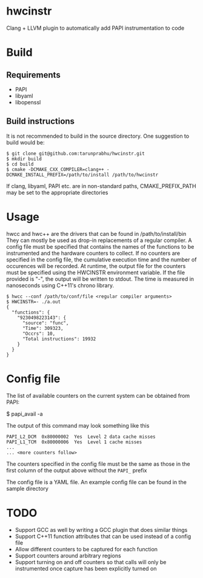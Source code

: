 # hwcinstr
Clang + LLVM plugin to automatically add PAPI instrumentation to code

# Build

## Requirements

- PAPI
- libyaml
- libopenssl

## Build instructions
It is not recommended to build in the source directory. One suggestion to build
would be:

```
$ git clone git@github.com:tarunprabhu/hwcinstr.git
$ mkdir build
$ cd build
$ cmake -DCMAKE_CXX_COMPILER=clang++ -DCMAKE_INSTALL_PREFIX=/path/to/install /path/to/hwcinstr
```

If clang, libyaml, PAPI etc. are in non-standard paths, CMAKE_PREFIX_PATH may
be set to the appropriate directories

# Usage

hwcc and hwc++ are the drivers that can be found in /path/to/install/bin
They can mostly be used as drop-in replacements of a regular compiler. 
A config file must be specified that contains the names of the functions 
to be instrumented and the hardware counters to collect. If no counters are specified 
in the config file, the cumulative execution time and the number of occurences
will be recorded. At runtime, the output file for the counters must be 
specified using the HWCINSTR environment variable. If the file provided is "-",
the output will be written to stdout. The time is measured in nanoseconds
using C++11's chrono library.

```
$ hwcc --conf /path/to/conf/file <regular compiler arguments>
$ HWCINSTR=- ./a.out
{
  "functions": {
    "9230498223143": {
      "source": "func",
      "Time": 309323,
      "Occrs": 10,
      "Total instructions": 19932
    }
  }
}
```

# Config file

The list of available counters on the current system can be obtained from
PAPI:

$ papi_avail -a

The output of this command may look something like this

```
PAPI_L2_DCM  0x80000002  Yes  Level 2 data cache misses
PAPI_L1_TCM  0x80000006  Yes  Level 1 cache misses
...
... <more counters follow>
```

The counters specified in the config file must be the same as those in the 
first column of the output above without the `PAPI_` prefix

The config file is a YAML file. An example config file can be found in the 
sample directory


# TODO

- Support GCC as well by writing a GCC plugin that does similar things
- Support C++11 function attributes that can be used instead of a config file
- Allow different counters to be captured for each function
- Support counters around arbitrary regions
- Support turning on and off counters so that calls will only be instrumented
  once capture has been explicitly turned on
